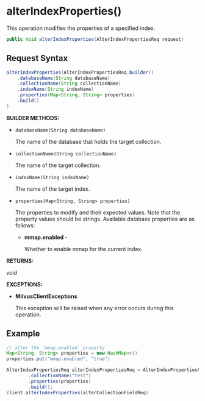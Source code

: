 # alterIndexProperties()

This operation modifies the properties of a specified index.

```java
public Void alterIndexProperties(AlterIndexPropertiesReq request)
```

## Request Syntax

```java
alterIndexProperties(AlterIndexPropertiesReq.builder()
    .databaseName(String databaseName)
    .collectionName(String collectionName)
    .indexName(String indexName)
    .properties(Map<String, String> properties)
    .build()
)
```

**BUILDER METHODS:**

- `databaseName(String databaseName)`

    The name of the database that holds the target collection.

- `collectionName(String collectionName)`

    The name of the target collection.

- `indexName(String indexName)`

    The name of the target index.

- `properties(Map<String, String> properties)`

    The properties to modify and their expected values. Note that the property values should be strings. Available database properties are as follows:

    - **mmap.enabled** -

        Whether to enable mmap for the current index.

**RETURNS:**

*void*

**EXCEPTIONS:**

- **MilvusClientExceptions**

    This exception will be raised when any error occurs during this operation.

## Example

```java
// alter the `mmap.enabled` property
Map<String, String> properties = new HashMap<>()
properties.put("mmap.enabled", "true")

AlterIndexPropertiesReq alterIndexPropertiesReq = AlterIndexPropertiesReq.builder()
        .collectionName("test")
        .properties(properties)
        .build();
client.alterIndexProperties(alterCollectionFieldReq)
```


